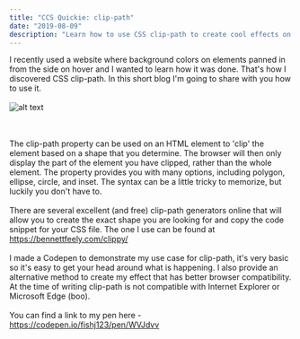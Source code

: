 ```yaml
---
title: "CCS Quickie: clip-path"
date: "2019-08-09"
description: "Learn how to use CSS clip-path to create cool effects on your website"
---
```


I recently used a website where background colors on elements panned in from the side on hover and I wanted to learn how it was done. That's how I discovered CSS clip-path. In this short blog I'm going to share with you how to use it.  
<br>
![alt text](https://ik.imagekit.io/fishj123/clip-path_pmtjQUvp8.gif "Clip path example")

<br><br>
The clip-path property can be used on an HTML element to 'clip' the element based on a shape that you determine. The browser will then only display the part of the element you have clipped, rather than the whole element. The property provides you with many options, including polygon, ellipse, circle, and inset. The syntax can be a little tricky to memorize, but luckily you don't have to. 
<br><br>
There are several excellent (and free) clip-path generators online that will allow you to create the exact shape you are looking for and copy the code snippet for your CSS file. The one I use can be found at https://bennettfeely.com/clippy/  
<br>
I made a Codepen to demonstrate my use case for clip-path, it's very basic so it's easy to get your head around what is happening. I also provide an alternative method to create my effect that has better browser compatibility. At the time of writing clip-path is not compatible with Internet Explorer or Microsoft Edge (boo).   
<br>
You can find a link to my pen here - https://codepen.io/fishj123/pen/WVJdvv

